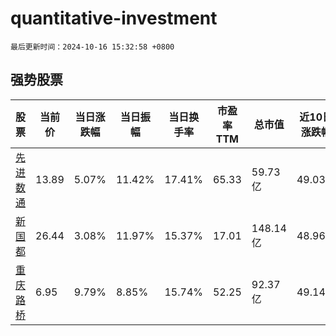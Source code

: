 # quantitative-investment

`最后更新时间：2024-10-16 15:32:58 +0800`

## 强势股票

|股票|当前价|当日涨跌幅|当日振幅|当日换手率|市盈率TTM|总市值|近10日涨跌幅|
|----|----|----|----|----|----|----|----|
|[先进数通](https://xueqiu.com/S/SZ300541)|13.89|5.07%|11.42%|17.41%|65.33|59.73亿|49.03%|
|[新国都](https://xueqiu.com/S/SZ300130)|26.44|3.08%|11.97%|15.37%|17.01|148.14亿|48.96%|
|[重庆路桥](https://xueqiu.com/S/SH600106)|6.95|9.79%|8.85%|15.74%|52.25|92.37亿|49.14%|
